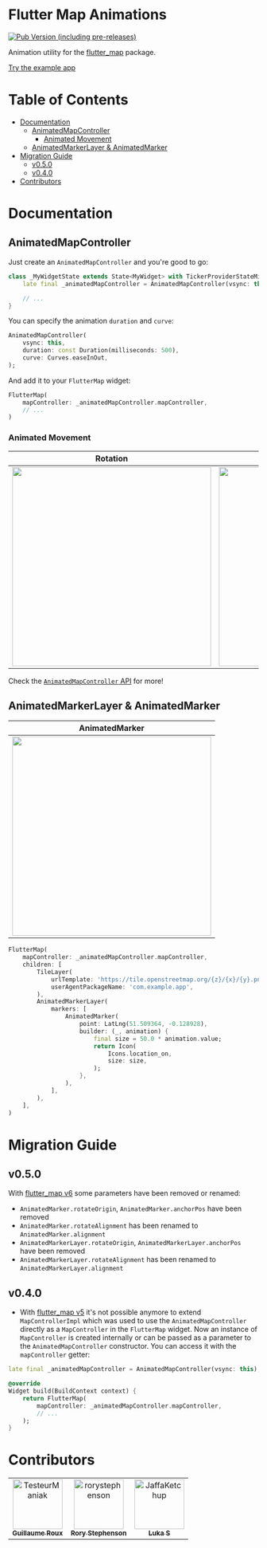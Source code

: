 # Flutter Map Animations

[![Pub Version (including pre-releases)](https://img.shields.io/pub/v/flutter_map_animations?include_prereleases)][pub-package]

Animation utility for the [flutter_map][pub-flutter-map] package.

[Try the example app][example]

# Table of Contents

- [Documentation](#documentation)
    - [AnimatedMapController](#animatedmapcontroller)
        - [Animated Movement](#animated-movement)
    - [AnimatedMarkerLayer & AnimatedMarker](#animatedmarkerlayer--animatedmarker)
- [Migration Guide](#migration-guide)
    - [v0.5.0](#v050)
    - [v0.4.0](#v040)
- [Contributors](#contributors)

# Documentation

## AnimatedMapController

Just create an `AnimatedMapController` and you're good to go:

```dart
class _MyWidgetState extends State<MyWidget> with TickerProviderStateMixin {
    late final _animatedMapController = AnimatedMapController(vsync: this);

    // ...
}
```

You can specify the animation `duration` and `curve`:

```dart
AnimatedMapController(
    vsync: this,
    duration: const Duration(milliseconds: 500),
    curve: Curves.easeInOut,
);
```

And add it to your `FlutterMap` widget:

```dart
FlutterMap(
    mapController: _animatedMapController.mapController,
    // ...
)
```

### Animated Movement

| Rotation | Zoom | Center on point |
| ----- | ----- | ----- |
| <img src="https://github.com/TesteurManiak/flutter_map_animations/blob/main/gifs/rotate.gif?raw=true" height="400"> | <img src="https://github.com/TesteurManiak/flutter_map_animations/blob/main/gifs/zoom.gif?raw=true" height="400"> | <img src="https://github.com/TesteurManiak/flutter_map_animations/blob/main/gifs/center-on-point.gif?raw=true" height="400"> |

Check the [`AnimatedMapController` API][animated-map-controller] for more!

## AnimatedMarkerLayer & AnimatedMarker

| AnimatedMarker |
| ----- |
| <img src="" height="400"> |

```dart
FlutterMap(
    mapController: _animatedMapController.mapController,
    children: [
        TileLayer(
            urlTemplate: 'https://tile.openstreetmap.org/{z}/{x}/{y}.png',
            userAgentPackageName: 'com.example.app',
        ),
        AnimatedMarkerLayer(
            markers: [
                AnimatedMarker(
                    point: LatLng(51.509364, -0.128928),
                    builder: (_, animation) {
                        final size = 50.0 * animation.value;
                        return Icon(
                            Icons.location_on,
                            size: size,
                        );
                    },
                ),
            ],
        ),
    ],
)
```

# Migration Guide

## v0.5.0

With [flutter_map v6][flutter-map-v6] some parameters have been removed or renamed:

* `AnimatedMarker.rotateOrigin`, `AnimatedMarker.anchorPos` have been removed
* `AnimatedMarker.rotateAlignment` has been renamed to `AnimatedMarker.alignment`
* `AnimatedMarkerLayer.rotateOrigin`, `AnimatedMarkerLayer.anchorPos` have been removed
* `AnimatedMarkerLayer.rotateAlignment` has been renamed to `AnimatedMarkerLayer.alignment`

## v0.4.0

* With [flutter_map v5][flutter-map-v5] it's not possible anymore to extend `MapControllerImpl` which was used to use the `AnimatedMapController` directly as a `MapController` in the `FlutterMap` widget. Now an instance of `MapController` is created internally or can be passed as a parameter to the `AnimatedMapController` constructor. You can access it with the `mapController` getter:

```dart
late final _animatedMapController = AnimatedMapController(vsync: this);

@override
Widget build(BuildContext context) {
    return FlutterMap(
        mapController: _animatedMapController.mapController,
        // ...
    );
}
```

# Contributors

<!-- readme: contributors -start -->
<table>
<tr>
    <td align="center">
        <a href="https://github.com/TesteurManiak">
            <img src="https://avatars.githubusercontent.com/u/14369698?v=4" width="100;" alt="TesteurManiak"/>
            <br />
            <sub><b>Guillaume Roux</b></sub>
        </a>
    </td>
    <td align="center">
        <a href="https://github.com/rorystephenson">
            <img src="https://avatars.githubusercontent.com/u/3683599?v=4" width="100;" alt="rorystephenson"/>
            <br />
            <sub><b>Rory Stephenson</b></sub>
        </a>
    </td>
    <td align="center">
        <a href="https://github.com/JaffaKetchup">
            <img src="https://avatars.githubusercontent.com/u/58115698?v=4" width="100;" alt="JaffaKetchup"/>
            <br />
            <sub><b>Luka S</b></sub>
        </a>
    </td></tr>
</table>
<!-- readme: contributors -end -->

[pub-package]: https://pub.dev/packages/flutter_map_animations
[pub-flutter-map]: https://pub.dev/packages/flutter_map
[example]: https://testeurmaniak.github.io/flutter_map_animations/#/
[animated-map-controller]: https://pub.dev/documentation/flutter_map_animations/latest/flutter_map_animations/AnimatedMapController-class.html
[flutter-map-v6]: https://pub.dev/packages/flutter_map/changelog#600---20231009
[flutter-map-v5]: https://pub.dev/packages/flutter_map/changelog#500---20230604